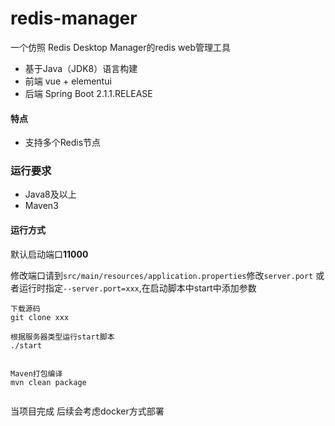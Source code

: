 ﻿# redis-manager
一个仿照 Redis Desktop Manager的redis web管理工具 
+ 基于Java（JDK8）语言构建
+ 前端 vue + elementui
+ 后端 Spring Boot 2.1.1.RELEASE

#### 特点
 + 支持多个Redis节点

### 运行要求
+ Java8及以上
+ Maven3

#### 运行方式
默认启动端口**11000**

修改端口请到`src/main/resources/application.properties`修改`server.port`
或者运行时指定`--server.port=xxx`,在启动脚本中start中添加参数
```
下载源码
git clone xxx

根据服务器类型运行start脚本
./start


Maven打包编译
mvn clean package


```

当项目完成 后续会考虑docker方式部署 



